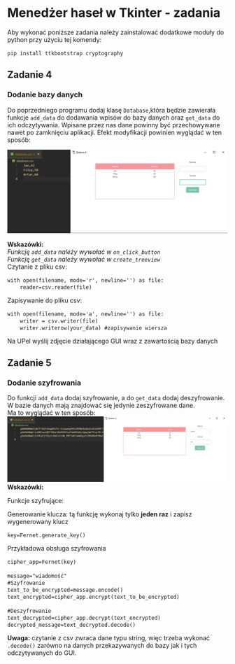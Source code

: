 # Menedżer haseł w Tkinter - zadania
Aby wykonać poniższe zadania należy zainstalować dodatkowe moduły do python przy użyciu tej komendy:
```
pip install ttkbootstrap cryptography
```

<h2>Zadanie 4</h2>
<h3>Dodanie bazy danych</h3>

Do poprzedniego programu dodaj klasę `Database`,która będzie zawierała funkcje `add_data` do dodawania wpisów do bazy danych oraz `get_data` do ich odczytywania. Wpisane przez nas dane powinny być przechowywane nawet po zamknięciu aplikacji.
Efekt modyfikacji powinien wyglądać w ten sposób:

<img title="Zadanie 4" src="images/task4.png">

<b>Wskazówki:</b>
<br>
<i>Funkcję `add_data` należy wywołać w `on_click_button`</i>
<br>
<i>Funkcję `get_data` należy wywołać w `create_treeview`</i>
<br>
Czytanie z pliku csv:

```
with open(filename, mode='r', newline='') as file:
    reader=csv.reader(file)
```
Zapisywanie do pliku csv:

```
with open(filename, mode='a', newline='') as file:
    writer = csv.writer(file)
    writer.writerow(your_data) #zapisywanie wiersza
```
Na UPel wyślij zdjęcie działającego GUI wraz z zawartością bazy danych
<h2>Zadanie 5</h2>
<h3>Dodanie szyfrowania</h3>

Do funkcji `add_data` dodaj szyfrowanie, a do `get_data` dodaj deszyfrowanie. W bazie danych mają znajdować się jedynie zeszyfrowane dane. <br>
Ma to wyglądać w ten sposób:
<br>
<img title="Zadanie 5" src="images/task5.png">
<b>Wskazówki:</b>

Funkcje szyfrujące:

Generowanie klucza: tą funkcję wykonaj tylko <b>jeden raz</b> i zapisz wygenerowany klucz

```
key=Fernet.generate_key()
```
Przykładowa obsługa szyfrowania

```
cipher_app=Fernet(key)

message="wiadomość"
#Szyfrowanie
text_to_be_encrypted=message.encode()
text_encrypted=cipher_app.encrypt(text_to_be_encrypted)

#Deszyfrowanie
text_decrypted=cipher_app.decrypt(text_encrypted)
decrypted_message=text_decrypted.decode()
```
<b>Uwaga:</b>
czytanie z csv zwraca dane typu string, więc trzeba wykonać  `.decode()` zarówno na danych przekazywanych do bazy jak i tych odczytywanych do GUI. 
